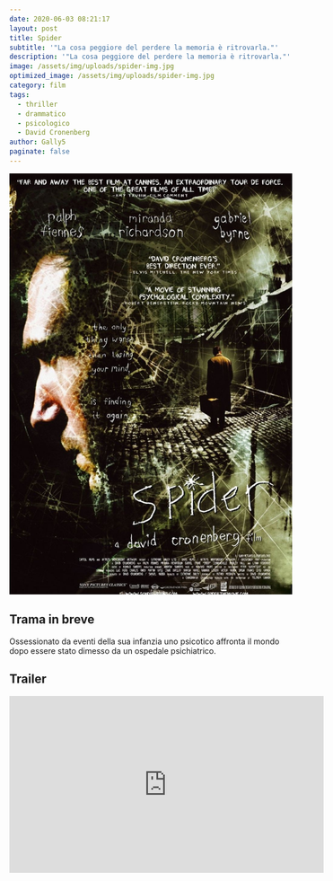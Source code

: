 ```yaml
---
date: 2020-06-03 08:21:17
layout: post
title: Spider
subtitle: '"La cosa peggiore del perdere la memoria è ritrovarla."'
description: '"La cosa peggiore del perdere la memoria è ritrovarla."'
image: /assets/img/uploads/spider-img.jpg
optimized_image: /assets/img/uploads/spider-img.jpg
category: film
tags:
  - thriller
  - drammatico
  - psicologico
  - David Cronenberg
author: Gally5
paginate: false
---
```

![](/assets/img/uploads/spider-locandina.jpg)

## Trama in breve

Ossessionato da eventi della sua infanzia uno psicotico affronta il mondo dopo essere stato dimesso da un ospedale psichiatrico.



## Trailer

<iframe width="560" height="315" src="https://www.youtube.com/embed/k_UENtiYlT8" frameborder="0" allow="accelerometer; autoplay; encrypted-media; gyroscope; picture-in-picture" allowfullscreen></iframe>